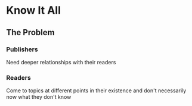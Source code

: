 # Know It All

## The Problem

### Publishers

Need deeper relationships with their readers

### Readers

Come to topics at different points in their existence and don't necessarily now what they don't know 